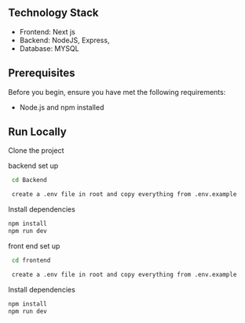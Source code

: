 ##  Technology Stack
- Frontend: Next js
- Backend: NodeJS, Express, 
- Database: MYSQL
## Prerequisites
Before you begin, ensure you have met the following requirements:
- Node.js and npm installed
## Run Locally

Clone the project


backend set up

```bash
 cd Backend

```

```bash
 create a .env file in root and copy everything from .env.example 

```

Install dependencies

```bash
npm install
npm run dev
```


front end set up

```bash
 cd frontend
```
```bash
 create a .env file in root and copy everything from .env.example 

```
Install dependencies

```bash
npm install
npm run dev
